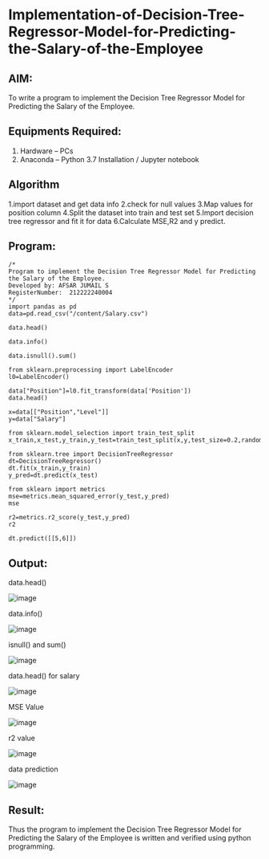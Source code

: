 # Implementation-of-Decision-Tree-Regressor-Model-for-Predicting-the-Salary-of-the-Employee

## AIM:
To write a program to implement the Decision Tree Regressor Model for Predicting the Salary of the Employee.

## Equipments Required:
1. Hardware – PCs
2. Anaconda – Python 3.7 Installation / Jupyter notebook

## Algorithm
1.import dataset and get data info
2.check for null values
3.Map values for position column
4.Split the dataset into train and test set
5.Import decision tree regressor and fit it for data
6.Calculate MSE,R2 and y predict.

## Program:
```
/*
Program to implement the Decision Tree Regressor Model for Predicting the Salary of the Employee.
Developed by: AFSAR JUMAIL S
RegisterNumber:  212222240004
*/
import pandas as pd
data=pd.read_csv("/content/Salary.csv")

data.head()

data.info()

data.isnull().sum()

from sklearn.preprocessing import LabelEncoder
l0=LabelEncoder()

data["Position"]=l0.fit_transform(data['Position'])
data.head()

x=data[["Position","Level"]]
y=data["Salary"]

from sklearn.model_selection import train_test_split
x_train,x_test,y_train,y_test=train_test_split(x,y,test_size=0.2,random_state=2)

from sklearn.tree import DecisionTreeRegressor
dt=DecisionTreeRegressor()
dt.fit(x_train,y_train)
y_pred=dt.predict(x_test)

from sklearn import metrics
mse=metrics.mean_squared_error(y_test,y_pred)
mse

r2=metrics.r2_score(y_test,y_pred)
r2

dt.predict([[5,6]])
```

## Output:
data.head()

![image](https://github.com/Afsarjumail/Implementation-of-Decision-Tree-Regressor-Model-for-Predicting-the-Salary-of-the-Employee/assets/118343395/b030d9e9-a396-4d54-85cc-efa718148e24)


data.info()

![image](https://github.com/Afsarjumail/Implementation-of-Decision-Tree-Regressor-Model-for-Predicting-the-Salary-of-the-Employee/assets/118343395/7b07824d-0c69-4db6-ad4b-5394eaf91b43)


isnull() and sum()

![image](https://github.com/Afsarjumail/Implementation-of-Decision-Tree-Regressor-Model-for-Predicting-the-Salary-of-the-Employee/assets/118343395/3a650ed8-dc64-4062-8e60-1095154a6e8d)


data.head() for salary

![image](https://github.com/Afsarjumail/Implementation-of-Decision-Tree-Regressor-Model-for-Predicting-the-Salary-of-the-Employee/assets/118343395/99230934-2671-4209-ab15-3a0943f44441)


MSE Value

![image](https://github.com/Afsarjumail/Implementation-of-Decision-Tree-Regressor-Model-for-Predicting-the-Salary-of-the-Employee/assets/118343395/379af3a9-b2a1-4462-b90e-cc04e8eab518)


r2 value

![image](https://github.com/Afsarjumail/Implementation-of-Decision-Tree-Regressor-Model-for-Predicting-the-Salary-of-the-Employee/assets/118343395/5b933b35-0116-4896-bc6b-7e2b65db4092)


data prediction

![image](https://github.com/Afsarjumail/Implementation-of-Decision-Tree-Regressor-Model-for-Predicting-the-Salary-of-the-Employee/assets/118343395/aba6ea26-4de5-4efc-a896-a20453aadb47)


## Result:
Thus the program to implement the Decision Tree Regressor Model for Predicting the Salary of the Employee is written and verified using python programming.

